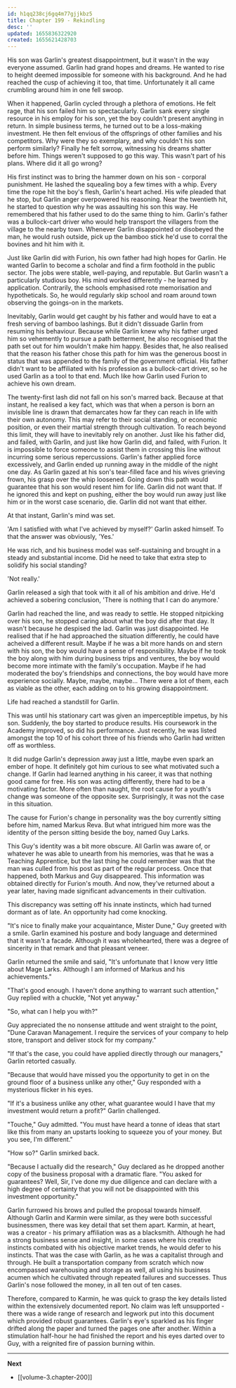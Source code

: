 ```yaml
---
id: h1qq238cj6gq4m77gjjkbz5
title: Chapter 199 - Rekindling
desc: ''
updated: 1655836322920
created: 1655621428703
---
```


His son was Garlin's greatest disappointment, but it wasn't in the way everyone assumed. Garlin had grand hopes and dreams. He wanted to rise to height deemed impossible for someone with his background. And he had reached the cusp of achieving it too, that time. Unfortunately it all came crumbling around him in one fell swoop.

When it happened, Garlin cycled through a plethora of emotions. He felt rage, that his son failed him so spectacularly. Garlin sank every single resource in his employ for his son, yet the boy couldn't present anything in return. In simple business terms, he turned out to be a loss-making investment. He then felt envious of the offsprings of other families and his competitors. Why were they so exemplary, and why couldn't his son perform similarly? Finally he felt sorrow, witnessing his dreams shatter before him. Things weren't supposed to go this way. This wasn't part of his plans. Where did it all go wrong?

His first instinct was to bring the hammer down on his son - corporal punishment. He lashed the squealing boy a few times with a whip. Every time the rope hit the boy's flesh, Garlin's heart ached. His wife pleaded that he stop, but Garlin anger overpowered his reasoning. Near the twentieth hit, he started to question why he was assaulting his son this way. He remembered that his father used to do the same thing to him. Garlin's father was a bullock-cart driver who would help transport the villagers from the village to the nearby town. Whenever Garlin disappointed or disobeyed the man, he would rush outside, pick up the bamboo stick he'd use to corral the bovines and hit him with it.

Just like Garlin did with Furion, his own father had high hopes for Garlin. He wanted Garlin to become a scholar and find a firm foothold in the public sector. The jobs were stable, well-paying, and reputable. But Garlin wasn't a particularly studious boy. His mind worked differently - he learned by application. Contrarily, the schools emphasised rote memorisation and hypotheticals. So, he would regularly skip school and roam around town observing the goings-on in the markets.

Inevitably, Garlin would get caught by his father and would have to eat a fresh serving of bamboo lashings. But it didn't dissuade Garlin from resuming his behaviour. Because while Garlin knew why his father urged him so vehemently to pursue a path betterment, he also recognised that the path set out for him wouldn't make him happy. Besides that, he also realised that the reason his father chose this path for him was the generous boost in status that was appended to the family of the government official. His father didn't want to be affiliated with his profession as a bullock-cart driver, so he used Garlin as a tool to that end. Much like how Garlin used Furion to achieve his own dream.

The twenty-first lash did not fall on his son's marred back. Because at that instant, he realised a key fact, which was that when a person is born an invisible line is drawn that demarcates how far they can reach in life with their own autonomy. This may refer to their social standing, or economic position, or even their martial strength through cultivation. To reach beyond this limit, they will have to inevitably rely on another. Just like his father did, and failed, with Garlin, and just like how Garlin did, and failed, with Furion. It is impossible to force someone to assist them in crossing this line without incurring some serious repercussions. Garlin's father applied force excessively, and Garlin ended up running away in the middle of the night one day. As Garlin gazed at his son's tear-filled face and his wives grieving frown, his grasp over the whip loosened. Going down this path would guarantee that his son would resent him for life. Garlin did not want that. If he ignored this and kept on pushing, either the boy would run away just like him or in the worst case scenario, die. Garlin did not want that either.

At that instant, Garlin's mind was set.

'Am I satisfied with what I've achieved by myself?' Garlin asked himself. To that the answer was obviously, 'Yes.'

He was rich, and his business model was self-sustaining and brought in a steady and substantial income. Did he need to take that extra step to solidify his social standing?

'Not really.'

Garlin released a sigh that took with it all of his ambition and drive. He'd achieved a sobering conclusion, 'There is nothing that I can do anymore.'

Garlin had reached the line, and was ready to settle. He stopped nitpicking over his son, he stopped caring about what the boy did after that day. It wasn't because he despised the lad. Garlin was just disappointed. He realised that if he had approached the situation differently, he could have acheived a different result. Maybe if he was a bit more hands on and stern with his son, the boy would have a sense of responsibility. Maybe if he took the boy along with him during business trips and ventures, the boy would become more intimate with the family's occupation. Maybe if he had moderated the boy's friendships and connections, the boy would have more experience socially. Maybe, maybe, maybe... There were a lot of them, each as viable as the other, each adding on to his growing disappointment.

Life had reached a standstill for Garlin.

This was until his stationary cart was given an imperceptible impetus, by his son. Suddenly, the boy started to produce results. His coursework in the Academy improved, so did his performance. Just recently, he was listed amongst the top 10 of his cohort three of his friends who Garlin had written off as worthless.

It did nudge Garlin's depression away just a little, maybe even spark an ember of hope. It definitely got him curious to see what motivated such a change. If Garlin had learned anything in his career, it was that nothing good came for free. His son was acting differently, there had to be a motivating factor. More often than naught, the root cause for a youth's change was someone of the opposite sex. Surprisingly, it was not the case in this situation.

The cause for Furion's change in personality was the boy currently sitting before him, named Markus Reva. But what intrigued him more was the identity of the person sitting beside the boy, named Guy Larks.

This Guy's identity was a bit more obscure. All Garlin was aware of, or whatever he was able to unearth from his memories, was that he was a Teaching Apprentice, but the last thing he could remember was that the man was culled from his post as part of the regular process. Once that happened, both Markus and Guy disappeared. This information was obtained directly for Furion's mouth. And now, they've returned about a year later, having made significant advancements in their cultivation.

This discrepancy was setting off his innate instincts, which had turned dormant as of late. An opportunity had come knocking.

"It's nice to finally make your acquaintance, Mister Dune," Guy greeted with a smile. Garlin examined his posture and body language and determined that it wasn't a facade. Although it was wholehearted, there was a degree of sincerity in that remark and that pleasant veneer.

Garlin returned the smile and said, "It's unfortunate that I know very little about Mage Larks. Although I am informed of Markus and his achievements."

"That's good enough. I haven't done anything to warrant such attention," Guy replied with a chuckle, "Not yet anyway."

"So, what can I help you with?"

Guy appreciated the no nonsense attitude and went straight to the point, "Dune Caravan Management. I require the services of your company to help store, transport and deliver stock for my company."

"If that's the case, you could have applied directly through our managers," Garlin retorted casually.

"Because that would have missed you the opportunity to get in on the ground floor of a business unlike any other," Guy responded with a mysterious flicker in his eyes.

"If it's a business unlike any other, what guarantee would I have that my investment would return a profit?" Garlin challenged.

"Touche," Guy admitted. "You must have heard a tonne of ideas that start like this from many an upstarts looking to squeeze you of your money. But you see, I'm different."

"How so?" Garlin smirked back.

"Because I actually did the research," Guy declared as he dropped another copy of the business proposal with a dramatic flare. "You asked for guarantees? Well, Sir, I've done my due diligence and can declare with a high degree of certainty that you will not be disappointed with this investment opportunity."

Garlin furrowed his brows and pulled the proposal towards himself. Although Garlin and Karmin were similar, as they were both successful businessmen, there was key detail that set them apart. Karmin, at heart, was a creator - his primary affiliation was as a blacksmith. Although he had a strong business sense and insight, in some cases where his creative instincts combated with his objective market trends, he would defer to his instincts. That was the case with Garlin, as he was a capitalist through and through. He built a transportation company from scratch which now encompassed warehousing and storage as well, all using his business acumen which he cultivated through repeated failures and successes. Thus Garlin's nose followed the money, in all ten out of ten cases.

Therefore, compared to Karmin, he was quick to grasp the key details listed within the extensively documented report. No claim was left unsupported - there was a wide range of research and legwork put into this document which provided robust guarantees. Garlin's eye's sparkled as his finger drifted along the paper and turned the pages one after another. Within a stimulation half-hour he had finished the report and his eyes darted over to Guy, with a reignited fire of passion burning within.

____

**Next**
* [[volume-3.chapter-200]]